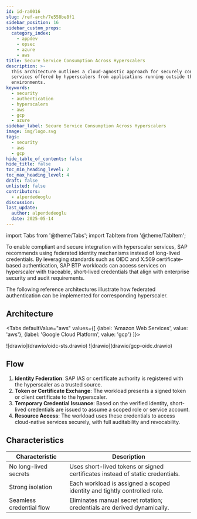 ```yaml
---
id: id-ra0016
slug: /ref-arch/7e558be8f1
sidebar_position: 16
sidebar_custom_props:
  category_index:
    - appdev
    - opsec
    - azure
    - aws
title: Secure Service Consumption Across Hyperscalers
description: >-
  This architecture outlines a cloud-agnostic approach for securely consuming
  services offered by hyperscalers from applications running outside their
  environments.
keywords:
  - security
  - authentication
  - hyperscalers
  - aws
  - gcp
  - azure
sidebar_label: Secure Service Consumption Across Hyperscalers
image: img/logo.svg
tags:
  - security
  - aws
  - gcp
hide_table_of_contents: false
hide_title: false
toc_min_heading_level: 2
toc_max_heading_level: 4
draft: false
unlisted: false
contributors:
  - alperdedeoglu
discussion: 
last_update:
  author: alperdedeoglu
  date: 2025-05-14
---
```


import Tabs from '@theme/Tabs';
import TabItem from '@theme/TabItem';

To enable compliant and secure integration with hyperscaler services, SAP recommends using federated identity mechanisms instead of long-lived credentials. By leveraging standards such as OIDC and X.509 certificate-based authentication, SAP BTP workloads can access services on hyperscaler with traceable, short-lived credentials that align with enterprise security and audit requirements.

The following reference architectures illustrate how federated authentication can be implemented for corresponding hyperscaler.

## Architecture

<Tabs
  defaultValue="aws"
  values={[
    {label: 'Amazon Web Services', value: 'aws'},
    {label: 'Google Cloud Platform', value: 'gcp'}
  ]}>

  <TabItem value="aws">
    ![drawio](drawio/oidc-sts.drawio)
  </TabItem>

  <TabItem value="gcp">
    ![drawio](drawio/gcp-oidc.drawio)
  </TabItem>

</Tabs>


## Flow

1. **Identity Federation**: SAP IAS or certificate authority is registered with the hyperscaler as a trusted source.
2. **Token or Certificate Exchange**: The workload presents a signed token or client certificate to the hyperscaler.
3. **Temporary Credential Issuance**: Based on the verified identity, short-lived credentials are issued to assume a scoped role or service account.
4. **Resource Access**: The workload uses these credentials to access cloud-native services securely, with full auditability and revocability.

## Characteristics


| Characteristic               | Description                                                                 |
|-----------------------------|-----------------------------------------------------------------------------|
| No long-lived secrets       | Uses short-lived tokens or signed certificates instead of static credentials. |
| Strong isolation            | Each workload is assigned a scoped identity and tightly controlled role.    |
| Seamless credential flow    | Eliminates manual secret rotation; credentials are derived dynamically.     |